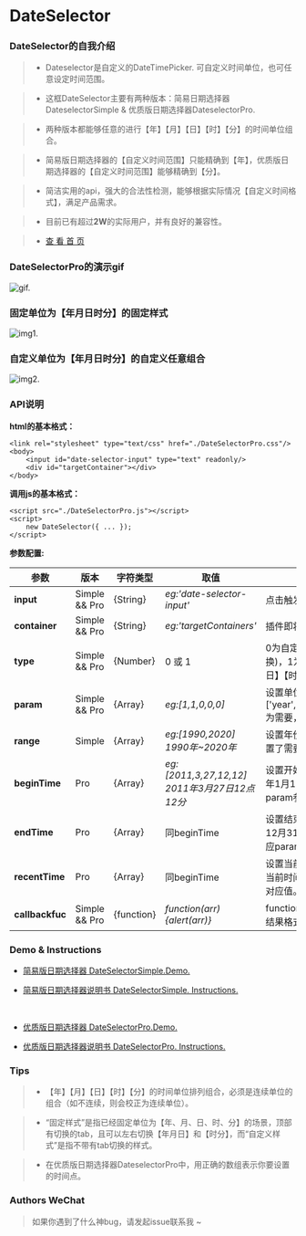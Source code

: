 
# DateSelector

### DateSelector的自我介绍

> * Dateselector是自定义的DateTimePicker. 可自定义时间单位，也可任意设定时间范围。

> * 这框DateSelector主要有两种版本：简易日期选择器DateselectorSimple & 优质版日期选择器DateselectorPro.

> * 两种版本都能够任意的进行【年】【月】【日】【时】【分】的时间单位组合。

> * 简易版日期选择器的【自定义时间范围】只能精确到【年】，优质版日期选择器的【自定义时间范围】能够精确到【分】。

> * 简洁实用的api，强大的合法性检测，能够根据实际情况【自定义时间格式】，满足产品需求。

> * 目前已有超过**2W**的实际用户，并有良好的兼容性。

> * [查 看 首 页](https://appianz.github.io/DateSelector/) 

### DateSelectorPro的演示gif
![gif.](https://github.com/AppianZ/DateSelector/blob/master/productions/DateSelector1.gif) 
 
### 固定单位为【年月日时分】的固定样式
![img1.](http://7xqsim.com1.z0.glb.clouddn.com/DateSelector4.jpeg) 
 
### 自定义单位为【年月日时分】的自定义任意组合
![img2.](http://7xqsim.com1.z0.glb.clouddn.com/DateSelector5.jpeg) 
 

### **API说明**

**html的基本格式：**
```
<link rel="stylesheet" type="text/css" href="./DateSelectorPro.css"/>
<body>
    <input id="date-selector-input" type="text" readonly/>
    <div id="targetContainer"></div>
</body>
```

**调用js的基本格式：**
```
<script src="./DateSelectorPro.js"></script>
<script>
    new DateSelector({ ... });
</script>
```

**参数配置:**

| 参数 | 版本  | 字符类型  |  取值  | 说明 | 
| ----- |-----| -----| -----| -----|
|  **input**   | Simple && Pro |  {String} | *eg:'date-selector-input'* | 点击触发插件的input框的id |
|  **container**   | Simple && Pro |  {String} |*eg:'targetContainers'*| 插件即将插入的容器id |
|  **type**   | Simple && Pro | {Number} |0 或 1 | 0为自定义插件的日期单位(不带tab切换)，1为固定插件的日期单位为【年月日】【时分】(带tab切换) |
|  **param**   | Simple && Pro |  {Array} |*eg:[1,1,0,0,0]*| 设置单位，元素分别对应设置['year','month','day','hour','minute'],1为需要，0为不需要,需要为连续的1 |
|  **range**   | Simple |  {Array} |*eg:[1990,2020]      1990年~2020年*| 设置年份范围，默认[1950,明年],在设置了需要年份的情况下才生效|
|  **beginTime**   |  Pro |  {Array} |*eg:[2011,3,27,12,12]      2011年3月27日12点12分*| 设置开始时间点,空数组默认设置成1970年1月1日0时0分开始，数组的值对应param参数的对应值。 |
|  **endTime**   |  Pro |  {Array} |同beginTime| 设置结束时间点,空数组默认设置成次年12月31日23时59分结束，数组的值对应param参数的对应值。 |
|  **recentTime**   |  Pro |  {Array} |同beginTime| 设置当前时间点,空数组默认设置为系统当前时间，数组的值对应param参数的对应值。 |
|  **callbackfuc**   | Simple && Pro |  {function} |*function(arr){alert(arr)}*| function(arr){} 回调函数，可以自定义结果格式化|

### **Demo & Instructions**

* [简易版日期选择器 DateSelectorSimple.Demo.](https://appianz.github.io/DateSelector/DateSelectorSimple.html) 

* [简易版日期选择器说明书 DateSelectorSimple. Instructions.](https://github.com/AppianZ/DateSelector/tree/master/productions/DateSelectorSimple)
<br/>

* [优质版日期选择器 DateSelectorPro.Demo.](https://appianz.github.io/DateSelector/DateSelectorPro.html)

* [优质版日期选择器说明书 DateSelectorPro. Instructions.](https://github.com/AppianZ/DateSelector/tree/master/productions/DateSelectorPro)



### **Tips**
> * 【年】【月】【日】【时】【分】的时间单位排列组合，必须是连续单位的组合（如不连续，则会校正为连续单位）。

> * “固定样式”是指已经固定单位为【年、月、日、时、分】的场景，顶部有切换的tab，且可以左右切换【年月日】和【时分】，而“自定义样式”是指不带有tab切换的样式。

> * 在优质版日期选择器DateselectorPro中，用正确的数组表示你要设置的时间点。



### **Authors WeChat**

>  如果你遇到了什么神bug，请发起issue联系我 ~
